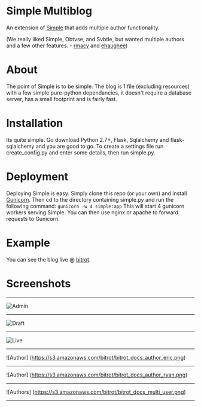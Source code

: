 Simple Multiblog
================
An extension of [Simple](https://github.com/orf/simple) that adds multiple author functionality.

(We really liked Simple, Obtvse, and Svbtle, but wanted multiple authors and a few other features. \- [rmacy](https://github.com/rmacy) and [ehaughee](https://github.com/ehaughee))

About
============
The point of Simple is to be simple. The blog is 1 file (excluding resources) with a few simple pure-python dependancies, it doesn't
require a database server, has a small footprint and is fairly fast.

Installation
============
Its quite simple. Go download Python 2.7+, Flask, Sqlalchemy and flask-sqlalchemy and you are good to go.
To create a settings file run create_config.py and enter some details, then run simple.py.

Deployment
============
Deploying Simple is easy. Simply clone this repo (or your own) and install [Gunicorn](http://gunicorn.org/).
Then cd to the directory containing simple.py and run the following command:
``gunicorn -w 4 simple:app``
This will start 4 gunicorn workers serving Simple. You can then use nginx or apache to forward requests to Gunicorn.

Example
============
You can see the blog live @ [bitrot](http://bitrot.io/).

Screenshots
===========
- - -
![Admin](https://s3.amazonaws.com/bitrot/bitrot_docs_admin.png)
- - -
![Draft](https://s3.amazonaws.com/bitrot/bitrot_docs_edit.png)
- - -
![Live](https://s3.amazonaws.com/bitrot/bitrot_docs_post.png)
- - -
![Author] (https://s3.amazonaws.com/bitrot/bitrot_docs_author_eric.png)
- - -
![Author] (https://s3.amazonaws.com/bitrot/bitrot_docs_author_ryan.png)
- - -
![Authors] (https://s3.amazonaws.com/bitrot/bitrot_docs_multi_user.png)
- - -